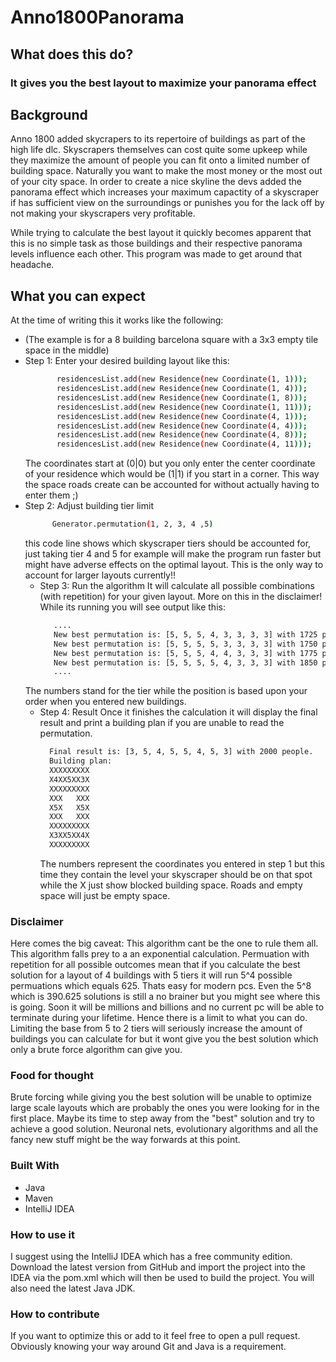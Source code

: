 # Anno1800Panorama

<!-- ABOUT THE PROJECT -->
## What does this do?

### It gives you the best layout to maximize your panorama effect

## Background

Anno 1800 added skycrapers to its repertoire of buildings as part of the high life dlc.
Skyscrapers themselves can cost quite some upkeep while they maximize the amount of people you can fit onto a limited number of building space. 
Naturally you want to make the most money or the most out of your city space.
In order to create a nice skyline the devs added the panorama effect which increases your maximum capactity of a skyscraper if has sufficient view on the surroundings or punishes you for the lack off by not making your skyscrapers very profitable.

While trying to calculate the best layout it quickly becomes apparent that this is no simple task as those buildings and their respective panorama levels influence each other.
This program was made to get around that headache.

## What you can expect
At the time of writing this it works like the following:
- (The example is for a 8 building barcelona square with a 3x3 empty tile space in the middle)
- Step 1: Enter your desired building layout like this:
  ```sh
         residencesList.add(new Residence(new Coordinate(1, 1)));
         residencesList.add(new Residence(new Coordinate(1, 4)));
         residencesList.add(new Residence(new Coordinate(1, 8)));
         residencesList.add(new Residence(new Coordinate(1, 11)));
         residencesList.add(new Residence(new Coordinate(4, 1)));
         residencesList.add(new Residence(new Coordinate(4, 4)));
         residencesList.add(new Residence(new Coordinate(4, 8)));
         residencesList.add(new Residence(new Coordinate(4, 11)));
   ```
   The coordinates start at (0|0) but you only enter the center coordinate of your residence which would be (1|1) if you start in a corner.
   This way the space roads create can be accounted for without actually having to enter them ;)
- Step 2: Adjust building tier limit
  ```sh
        Generator.permutation(1, 2, 3, 4 ,5)
  ```
  this code line shows which skyscraper tiers should be accounted for, just taking tier 4 and 5 for example will make the program run faster but might have adverse effects on the optimal layout. This is the only way to account for larger layouts currently!!
  - Step 3: Run the algorithm
  It will calculate all possible combinations (with repetition) for your given layout. More on this in the disclaimer!
  While its running you will see output like this:
    ```sh
       ....
       New best permutation is: [5, 5, 5, 4, 3, 3, 3, 3] with 1725 people.
       New best permutation is: [5, 5, 5, 5, 3, 3, 3, 3] with 1750 people.
       New best permutation is: [5, 5, 5, 4, 4, 3, 3, 3] with 1775 people.
       New best permutation is: [5, 5, 5, 5, 4, 3, 3, 3] with 1850 people.
       ....
    ```
  The numbers stand for the tier while the position is based upon your order when you entered new buildings.
  - Step 4: Result
  Once it finishes the calculation it will display the final result and print a building plan if you are unable to read the permutation.
      ```sh
        Final result is: [3, 5, 4, 5, 5, 4, 5, 3] with 2000 people.
        Building plan:
        XXXXXXXXX
        X4XX5XX3X
        XXXXXXXXX
        XXX   XXX
        X5X   X5X
        XXX   XXX
        XXXXXXXXX
        X3XX5XX4X
        XXXXXXXXX
    ```
    The numbers represent the coordinates you entered in step 1 but this time they contain the level your skyscraper should be on that spot while the X just show blocked building space.
    Roads and empty space will just be empty space.
    
### Disclaimer
Here comes the big caveat:
This algorithm cant be the one to rule them all. This algorithm falls prey to a an exponential calculation. Permuation with repetition for all possible outcomes mean that if you calculate the best solution for a layout of 4 buildings with 5 tiers it will run 5^4 possible permuations which equals 625. Thats easy for modern pcs. 
Even the 5^8 which is 390.625 solutions is still a no brainer but you might see where this is going. Soon it will be millions and billions and no current pc will be able to terminate during your lifetime. 
Hence there is a limit to what you can do. 
Limiting the base from 5 to 2 tiers will seriously increase the amount of buildings you can calculate for but it wont give you the best solution which only a brute force algorithm can give you. 

### Food for thought
Brute forcing while giving you the best solution will be unable to optimize large scale layouts which are probably the ones you were looking for in the first place.
Maybe its time to step away from the "best" solution and try to achieve a good solution.
Neuronal nets, evolutionary algorithms and all the fancy new stuff might be the way forwards at this point. 
 
### Built With

- Java
- Maven 
- IntelliJ IDEA

### How to use it
I suggest using the IntelliJ IDEA which has a free community edition. Download the latest version from GitHub and import the project into the IDEA via the pom.xml which will then be used to build the project. You will also need the latest Java JDK.

### How to contribute
If you want to optimize this or add to it feel free to open a pull request. Obviously knowing your way around Git and Java is a requirement.
